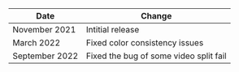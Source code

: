 | Date          | Change            |
|---------------|-------------------|
| November 2021 | Intitial release  |
| March 2022    | Fixed color consistency issues|
| September 2022 | Fixed the bug of some video split fail|